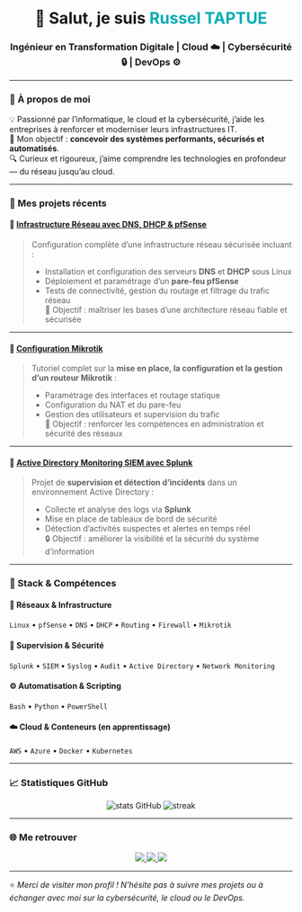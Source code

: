 <h1 align="center">👋 Salut, je suis <span style="color:#00ADB5">Russel TAPTUE</span></h1>
<h3 align="center">Ingénieur en Transformation Digitale | Cloud ☁️ | Cybersécurité 🔒 | DevOps ⚙️</h3>

---

### 🧠 À propos de moi  
💡 Passionné par l’informatique, le cloud et la cybersécurité, j’aide les entreprises à renforcer et moderniser leurs infrastructures IT.  
🚀 Mon objectif : **concevoir des systèmes performants, sécurisés et automatisés**.  
🔍 Curieux et rigoureux, j’aime comprendre les technologies en profondeur — du réseau jusqu’au cloud.  

---

### 🚀 Mes projets récents  

#### 🔹 [**Infrastructure Réseau avec DNS, DHCP & pfSense**](https://github.com/russel-taptue/DNS-DHCP-pfSense)  
> Configuration complète d’une infrastructure réseau sécurisée incluant :  
> - Installation et configuration des serveurs **DNS** et **DHCP** sous Linux  
> - Déploiement et paramétrage d’un **pare-feu pfSense**  
> - Tests de connectivité, gestion du routage et filtrage du trafic réseau  
> 🧩 Objectif : maîtriser les bases d’une architecture réseau fiable et sécurisée  

---

#### 🔹 [**Configuration Mikrotik**](https://github.com/russel-taptue/Configuration-Mikrotik)  
> Tutoriel complet sur la **mise en place, la configuration et la gestion d’un routeur Mikrotik** :  
> - Paramétrage des interfaces et routage statique  
> - Configuration du NAT et du pare-feu  
> - Gestion des utilisateurs et supervision du trafic  
> 🧠 Objectif : renforcer les compétences en administration et sécurité des réseaux  

---

#### 🔹 [**Active Directory Monitoring SIEM avec Splunk**](https://github.com/russel-taptue/Active-Directory-Monitoring-SIEM-avec-Splunk)  
> Projet de **supervision et détection d’incidents** dans un environnement Active Directory :  
> - Collecte et analyse des logs via **Splunk**  
> - Mise en place de tableaux de bord de sécurité  
> - Détection d’activités suspectes et alertes en temps réel  
> 🔒 Objectif : améliorer la visibilité et la sécurité du système d’information  

---

### 🧰 Stack & Compétences  

#### 🔧 Réseaux & Infrastructure  
`Linux` • `pfSense` • `DNS` • `DHCP` • `Routing` • `Firewall` • `Mikrotik`  

#### 🧠 Supervision & Sécurité  
`Splunk` • `SIEM` • `Syslog` • `Audit` • `Active Directory` • `Network Monitoring`  

#### ⚙️ Automatisation & Scripting  
`Bash` • `Python` • `PowerShell`  

#### ☁️ Cloud & Conteneurs (en apprentissage)  
`AWS` • `Azure` • `Docker` • `Kubernetes`  

---

### 📈 Statistiques GitHub  

<p align="center">
  <img src="https://github-readme-stats.vercel.app/api?username=russel-taptue&show_icons=true&theme=tokyonight" alt="stats GitHub" />
  <img src="https://github-readme-streak-stats.herokuapp.com/?user=russel-taptue&theme=tokyonight" alt="streak" />
</p>

---

### 🌐 Me retrouver  

<p align="center">
  <a href="https://www.linkedin.com/in/russel-taptue" target="_blank">
    <img src="https://img.shields.io/badge/LinkedIn-0077B5?style=for-the-badge&logo=linkedin&logoColor=white"/>
  </a>
  <a href="https://github.com/russel-taptue" target="_blank">
    <img src="https://img.shields.io/badge/GitHub-100000?style=for-the-badge&logo=github&logoColor=white"/>
  </a>
  <a href="mailto:taptuerussel@gmail.com" target="_blank">
    <img src="https://img.shields.io/badge/Email-D14836?style=for-the-badge&logo=gmail&logoColor=white"/>
  </a>
</p>

---

⭐️ _Merci de visiter mon profil ! N’hésite pas à suivre mes projets ou à échanger avec moi sur la cybersécurité, le cloud ou le DevOps._  
